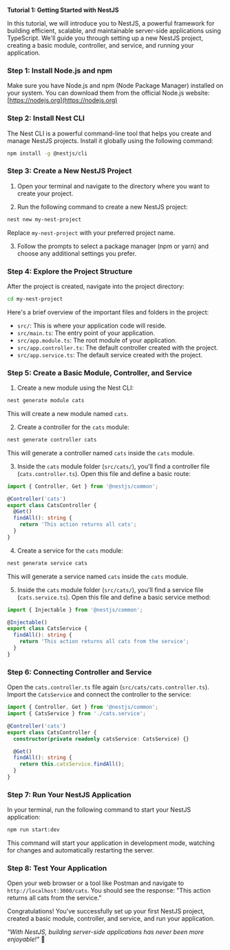 **Tutorial 1: Getting Started with NestJS**

In this tutorial, we will introduce you to NestJS, a powerful framework for building efficient, scalable, and maintainable server-side applications using TypeScript. We'll guide you through setting up a new NestJS project, creating a basic module, controller, and service, and running your application.

### Step 1: Install Node.js and npm

Make sure you have Node.js and npm (Node Package Manager) installed on your system. You can download them from the official Node.js website: [https://nodejs.org](https://nodejs.org)

### Step 2: Install Nest CLI

The Nest CLI is a powerful command-line tool that helps you create and manage NestJS projects. Install it globally using the following command:

```bash
npm install -g @nestjs/cli
```

### Step 3: Create a New NestJS Project

1. Open your terminal and navigate to the directory where you want to create your project.

2. Run the following command to create a new NestJS project:

```bash
nest new my-nest-project
```

Replace `my-nest-project` with your preferred project name.

3. Follow the prompts to select a package manager (npm or yarn) and choose any additional settings you prefer.

### Step 4: Explore the Project Structure

After the project is created, navigate into the project directory:

```bash
cd my-nest-project
```

Here's a brief overview of the important files and folders in the project:

- `src/`: This is where your application code will reside.
- `src/main.ts`: The entry point of your application.
- `src/app.module.ts`: The root module of your application.
- `src/app.controller.ts`: The default controller created with the project.
- `src/app.service.ts`: The default service created with the project.

### Step 5: Create a Basic Module, Controller, and Service

1. Create a new module using the Nest CLI:

```bash
nest generate module cats
```

This will create a new module named `cats`.

2. Create a controller for the `cats` module:

```bash
nest generate controller cats
```

This will generate a controller named `cats` inside the `cats` module.

3. Inside the `cats` module folder (`src/cats/`), you'll find a controller file (`cats.controller.ts`). Open this file and define a basic route:

```typescript
import { Controller, Get } from '@nestjs/common';

@Controller('cats')
export class CatsController {
  @Get()
  findAll(): string {
    return 'This action returns all cats';
  }
}
```

4. Create a service for the `cats` module:

```bash
nest generate service cats
```

This will generate a service named `cats` inside the `cats` module.

5. Inside the `cats` module folder (`src/cats/`), you'll find a service file (`cats.service.ts`). Open this file and define a basic service method:

```typescript
import { Injectable } from '@nestjs/common';

@Injectable()
export class CatsService {
  findAll(): string {
    return 'This action returns all cats from the service';
  }
}
```

### Step 6: Connecting Controller and Service

Open the `cats.controller.ts` file again (`src/cats/cats.controller.ts`). Import the `CatsService` and connect the controller to the service:

```typescript
import { Controller, Get } from '@nestjs/common';
import { CatsService } from './cats.service';

@Controller('cats')
export class CatsController {
  constructor(private readonly catsService: CatsService) {}

  @Get()
  findAll(): string {
    return this.catsService.findAll();
  }
}
```

### Step 7: Run Your NestJS Application

In your terminal, run the following command to start your NestJS application:

```bash
npm run start:dev
```

This command will start your application in development mode, watching for changes and automatically restarting the server.

### Step 8: Test Your Application

Open your web browser or a tool like Postman and navigate to `http://localhost:3000/cats`. You should see the response: "This action returns all cats from the service."

Congratulations! You've successfully set up your first NestJS project, created a basic module, controller, and service, and run your application.

_"With NestJS, building server-side applications has never been more enjoyable!"_ 🚀